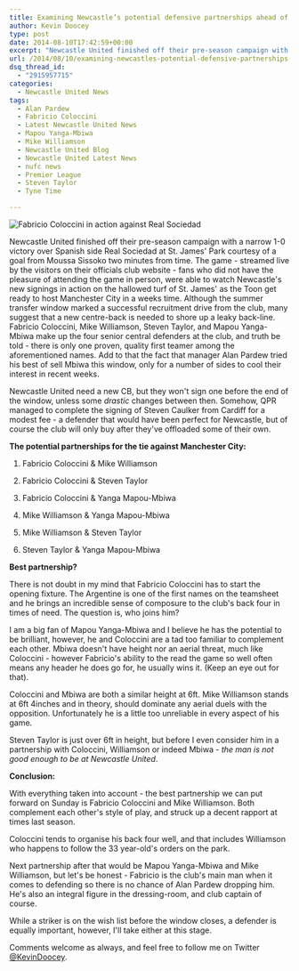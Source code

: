 ```yaml
---
title: Examining Newcastle’s potential defensive partnerships ahead of the new season
author: Kevin Doocey
type: post
date: 2014-08-10T17:42:59+00:00
excerpt: "Newcastle United finished off their pre-season campaign with a narrow 1-0 victory over Spanish side Real Sociedad at St. James' Park courtesy of a goal from Moussa Sissoko two minutes from time. The game - streamed live.."
url: /2014/08/10/examining-newcastles-potential-defensive-partnerships-ahead-new-season/
dsq_thread_id:
  - "2915957715"
categories:
  - Newcastle United News
tags:
  - Alan Pardew
  - Fabricio Coloccini
  - Latest Newcastle United News
  - Mapou Yanga-Mbiwa
  - Mike Williamson
  - Newcastle United Blog
  - Newcastle United Latest News
  - nufc news
  - Premier League
  - Steven Taylor
  - Tyne Time

---
```

![Fabricio Coloccini in action against Real Sociedad](http://www.tynetime.com/wp-content/uploads/2014/08/Fabricio-Coloccini-Newcastle-Real-Sociedad.jpg "Coloccini - Sporting a rare Newcastle United Members jersey against Real Sociedad")

Newcastle United finished off their pre-season campaign with a narrow 1-0 victory over Spanish side Real Sociedad at St. James' Park courtesy of a goal from Moussa Sissoko two minutes from time. The game - streamed live by the visitors on their officials club website - fans who did not have the pleasure of attending the game in person, were able to watch Newcastle's new signings in action on the hallowed turf of St. James' as the Toon get ready to host Manchester City in a weeks time. Although the summer transfer window marked a successful recruitment drive from the club, many suggest that a new centre-back is needed to shore up a leaky back-line. Fabricio Coloccini, Mike Williamson, Steven Taylor, and Mapou Yanga-Mbiwa make up the four senior central defenders at the club, and truth be told - there is only one proven, quality first teamer among the aforementioned names. Add to that the fact that manager Alan Pardew tried his best of sell Mbiwa this window, only for a number of sides to cool their interest in recent weeks.

Newcastle United need a new CB, but they won't sign one before the end of the window, unless some _drastic_ changes between then. Somehow, QPR managed to complete the signing of Steven Caulker from Cardiff for a  modest fee - a defender that would have been perfect for Newcastle, but of course the club will only buy after they've offloaded some of their own.

**The potential partnerships for the&nbsp;tie against Manchester City:**

1. Fabricio Coloccini & Mike Williamson

2. Fabricio Coloccini & Steven Taylor

3. Fabricio Coloccini & Yanga Mapou-Mbiwa

4. Mike Williamson & Yanga Mapou-Mbiwa

5. Mike Williamson & Steven Taylor

6. Steven Taylor & Yanga Mapou-Mbiwa

**Best partnership?**

There is not doubt in my mind that Fabricio Coloccini has to start the opening fixture. The Argentine is one of the first names on the teamsheet and he brings an incredible sense of composure to the club's back four in times of need. The question is, who joins him?

I am a big fan of Mapou Yanga-Mbiwa and I believe he has the potential to be brilliant, however, he and Coloccini are a tad too familiar to complement each other. Mbiwa doesn't have height nor an aerial threat, much like Coloccini - however Fabricio's ability to the read the game so well often means any header he does go for, he usually wins it. (Keep an eye out for that).

Coloccini and Mbiwa are both a similar height at 6ft. Mike Williamson stands at 6ft 4inches and in theory, should dominate any aerial duels with the opposition. Unfortunately he is a little too unreliable in every aspect of his game.

Steven Taylor is just over 6ft in height, but before I even consider him in a partnership with Coloccini, Williamson or indeed Mbiwa - _the man is not good enough to be at Newcastle United_.

**Conclusion:**

With everything taken into account - the best partnership we can put forward on Sunday is Fabricio Coloccini and Mike Williamson. Both complement each other's style of play, and struck up a decent rapport at times last season.

Coloccini tends to organise his back four well, and that includes Williamson who happens to follow the 33 year-old's orders on the park.

Next partnership after that would be Mapou Yanga-Mbiwa and Mike Williamson, but let's be honest - Fabricio is the club's main man when it comes to defending so there is no chance of Alan Pardew dropping him. He's also an integral figure in the dressing-room, and club captain of course.

While a striker is on the wish list before the window closes, a defender is equally important, however, I'll take either at this stage.

Comments welcome as always, and feel free to follow me on Twitter [@KevinDoocey](https://twitter.com/kevindoocey "doocey twitter").
